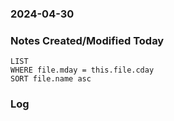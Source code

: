 ### 2024-04-30

### Notes Created/Modified Today
```dataview
LIST 
WHERE file.mday = this.file.cday
SORT file.name asc
```
### Log

